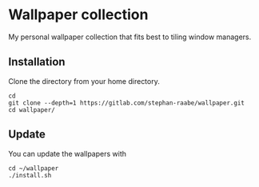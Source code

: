 # Wallpaper collection

My personal wallpaper collection that fits best to tiling window managers.

## Installation

Clone the directory from your home directory.

```
cd
git clone --depth=1 https://gitlab.com/stephan-raabe/wallpaper.git
cd wallpaper/
```

## Update

You can update the wallpapers with

```
cd ~/wallpaper
./install.sh
```
